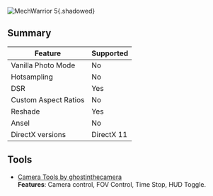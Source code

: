 ![MechWarrior 5](Images\mw5.png "Shot by Ghostinthecamera"){.shadowed}

## Summary

Feature | Supported
--|--
Vanilla Photo Mode | No
Hotsampling | No
DSR | Yes
Custom Aspect Ratios | No
Reshade | Yes
Ansel | No
DirectX versions | DirectX 11
 
## Tools

* [Camera Tools by ghostinthecamera](https://github.com/ghostinthecamera/IGCS-GITC)  
**Features**: Camera control, FOV Control, Time Stop, HUD Toggle. 
